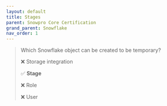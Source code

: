 ```yaml
---
layout: default
title: Stages
parent: Snowpro Core Certification
grand_parent: Snowflake
nav_order: 1
---
```


> Which Snowflake object can be created to be temporary?
>
> ❌ Storage integration
>
> ✅ **Stage**
>
> ❌ Role
>
> ❌ User







